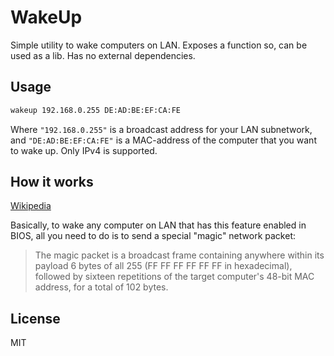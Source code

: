 # WakeUp

Simple utility to wake computers on LAN.
Exposes a function so, can be used as a lib.
Has no external dependencies.

## Usage

```sh
wakeup 192.168.0.255 DE:AD:BE:EF:CA:FE
```

Where `"192.168.0.255"` is a broadcast address for your LAN subnetwork, and `"DE:AD:BE:EF:CA:FE"` is a MAC-address of the computer that you want to wake up.
Only IPv4 is supported.

## How it works

[Wikipedia](https://en.wikipedia.org/wiki/Wake-on-LAN)

Basically, to wake any computer on LAN that has this feature enabled in BIOS, all you need to do is to send a special "magic" network packet:

> The magic packet is a broadcast frame containing anywhere within its payload 6 bytes of all 255 (FF FF FF FF FF FF in hexadecimal), followed by sixteen repetitions of the target computer's 48-bit MAC address, for a total of 102 bytes.

## License

MIT
